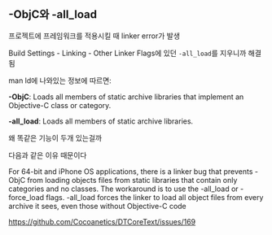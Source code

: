 ## -ObjC와 -all_load

프로젝트에 프레임워크를 적용시킬 때 linker error가 발생

Build Settings - Linking - Other Linker Flags에 있던 `-all_load`를 지우니까 해결됨

man ld에 나와있는 정보에 따르면: 

**-ObjC**: 
Loads all members of static archive libraries that implement an Objective-C class or category.

**-all_load**: 
Loads all members of static archive libraries.

왜 똑같은 기능이 두개 있는걸까

다음과 같은 이유 때문이다

For 64-bit and iPhone OS applications, there is a linker bug that prevents -ObjC from loading objects files from static libraries that contain only categories and no classes. The workaround is to use the -all_load or -force_load flags. -all_load forces the linker to load all object files from every archive it sees, even those without Objective-C code

https://github.com/Cocoanetics/DTCoreText/issues/169
